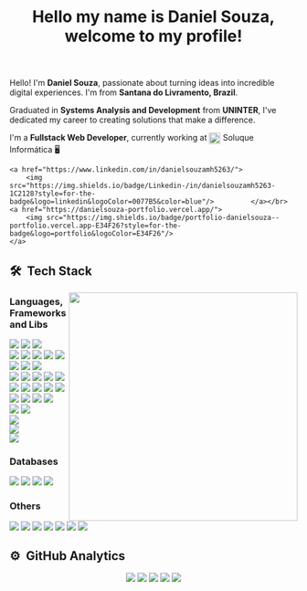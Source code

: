 <header>
    <H1>Hello my name is Daniel Souza, welcome to my profile!</H1>  
</header>
<div>
    <p>Hello! I'm <b>Daniel Souza</b>, passionate about turning ideas into incredible digital experiences. I'm from <b>Santana do Livramento, Brazil</b>.</p>
<p>Graduated in <b>Systems Analysis and Development</b> from <b>UNINTER</b>, I've dedicated my career to creating solutions that make a difference.</p>
<p>I'm a <b>Fullstack Web Developer</b>, currently working at <span><img align="center" width="20" src="https://user-images.githubusercontent.com/88730920/158506237-196028d4-d8c9-449f-8075-d2ada14acf28.png"/> Soluque Informática</span> 🖥️</p>

    <a href="https://www.linkedin.com/in/danielsouzamh5263/">
        <img src="https://img.shields.io/badge/Linkedin-/in/danielsouzamh5263-1C2128?style=for-the-badge&logo=linkedin&logoColor=0077B5&color=blue"/>         </a></br>
    <a href="https://danielsouza-portfolio.vercel.app/">
        <img src="https://img.shields.io/badge/portfolio-danielsouza--portfolio.vercel.app-E34F26?style=for-the-badge&logo=portfolio&logoColor=E34F26"/>
    </a>
</div>
        
## 🛠 &nbsp;Tech Stack
<div>
    <img align="right" width="400" height="auto" src="https://user-images.githubusercontent.com/88730920/230802354-e01c9a9d-1da0-4059-b807-5dea3fdc1c4a.gif">
</div>
<div>
    <div>
        <h3>Languages, Frameworks and Libs</h3>
        <img src="https://img.shields.io/badge/html5-1C2128?style=for-the-badge&logo=html5&logoColor=E34F26"/>
        <img src="https://img.shields.io/badge/CSS3-1C2128?style=for-the-badge&logo=css3&logoColor=1572B6"/>
        <img src="https://img.shields.io/badge/Bootstrap-1C2128?style=for-the-badge&logo=Bootstrap&logoColor=23563D7C"/></br>
        <img src="https://img.shields.io/badge/JavaScript-1C2128?style=for-the-badge&logo=javascript&logoColor=F7DF1E"/>
        <img src="https://img.shields.io/badge/TypeScript-1C2128?style=for-the-badge&logo=typescript&logoColor=007ACC"/>
        <img src="https://img.shields.io/badge/NPM-1C2128?style=for-the-badge&logo=npm&logoColor=23CB3837"/>
        <img src="https://img.shields.io/badge/React-1C2128?style=for-the-badge&logo=react&logoColor=61DAFB"/>
        <img src="https://img.shields.io/badge/Node.js-1C2128?style=for-the-badge&logo=node.js&logoColor=43853D"/>
        <img src="https://img.shields.io/badge/Express.js-1C2128?style=for-the-badge&logo=express&logoColor=2361DAFB"/>
        <img src="https://img.shields.io/badge/Sequelize-1C2128?style=for-the-badge&logo=sequelize&logoColor=2361DAFB"/>
        <img src="https://img.shields.io/badge/MUI-1C2128?style=for-the-badge&logo=mui&logoColor=230081CB"/></br>
        <img src="https://img.shields.io/badge/Python-1C2128?style=for-the-badge&logo=python&logoColor=1572B6"/>
        <img src="https://img.shields.io/badge/Flask-1C2128?style=for-the-badge&logo=flask&logoColor=00000000"/>
        <img src="https://img.shields.io/badge/SQLAlchemy-1C2128?style=for-the-badge&logo=sqlalchemy&logoColor="/>
        <img src="https://img.shields.io/badge/Jinja-1C2128?style=for-the-badge&logo=jinja&logoColor=00000000"/>
        <img src="https://img.shields.io/badge/Pandas-1C2128?style=for-the-badge&logo=pandas&logoColor=120651"/>
        <img src="https://img.shields.io/badge/SciPy-1C2128?style=for-the-badge&logo=scipy&logoColor=230C55A5"/>
        <img src="https://img.shields.io/badge/SciKit--Learn-1C2128?style=for-the-badge&logo=scikit-learn&logoColor=230C55A5"/>
        <img src="https://img.shields.io/badge/Selenium-1C2128?style=for-the-badge&logo=selenium&logoColor=43B02A"/>
        <img src="https://img.shields.io/badge/Jupyter-1C2128?style=for-the-badge&logo=jupyter&logoColor="/>
        <img src="https://img.shields.io/badge/Qt-1C2128?style=for-the-badge&logo=qt&logoColor=23217346"/></br>
        <img src="https://img.shields.io/badge/Rust-1C2128?style=for-the-badge&logo=rust&logoColor=00000000"/>
        <img src="https://img.shields.io/badge/Diesel-1C2128?style=for-the-badge&logo=diesel&logoColor=00000000"/>
        <img src="https://img.shields.io/badge/Actix--Web-1C2128?style=for-the-badge&logo=actix-web&logoColor=00000000"/>
        <img src="https://img.shields.io/badge/Tera-1C2128?style=for-the-badge&logo=tera&logoColor=00000000"/></br>
        <img src="https://img.shields.io/badge/PHP-1C2128?style=for-the-badge&logo=php&logoColor=777BB4"/>
        <img src="https://img.shields.io/badge/WordPress-1C2128?style=for-the-badge&logo=wordpress&logoColor=23117AC9"/></br>
        <img src="https://img.shields.io/badge/Shell%20Script-1C2128?style=for-the-badge&logo=gnu-bash&logoColor=00000000"/></br>
        <img src="https://img.shields.io/badge/Java-1C2128?style=for-the-badge&logo=java&logoColor=F7DF1E"/></br>
        <img src="https://img.shields.io/badge/C%23-1C2128?style=for-the-badge&logo=c-sharp&logoColor=239120"/></br>
    <div>
    </div>
        <h3>Databases</h3>
        <img src="https://img.shields.io/badge/MySQL-1C2128?style=for-the-badge&logo=mysql&logoColor=007ACC33"/>
        <img src="https://img.shields.io/badge/MariaDB-1C2128?style=for-the-badge&logo=mariadb&logoColor=01529E"/>
        <img src="https://img.shields.io/badge/SQLite-1C2128?style=for-the-badge&logo=sqlite&logoColor=07405E"/>
        <img src="https://img.shields.io/badge/firebase-1C2128?style=for-the-badge&logo=firebase&logoColor=23F05033"/></br>
    <div>
    </div>
        <h3>Others</h3>
        <img src="https://img.shields.io/badge/Git-1C2128?style=for-the-badge&logo=git&logoColor=E34F2633"/>
        <img src="https://img.shields.io/badge/github-1C2128?style=for-the-badge&logo=github&logoColor=FFFFFF"/>
        <img src="https://img.shields.io/badge/gitlab-1C2128?style=for-the-badge&logo=gitlab&logoColor=E34F2633"/>
        <img src="https://img.shields.io/badge/Visual%20Studio%20Code-1C2128?style=for-the-badge&logo=visual-studio-code&logoColor=0078d7"/>
        <img src="https://img.shields.io/badge/PyCharm-1C2128?style=for-the-badge&logo=pycharm&logoColor=green"/>
        <img src="https://img.shields.io/badge/Linux-1C2128?style=for-the-badge&logo=linux&logoColor=FCC624"/>
        <img src="https://img.shields.io/badge/Windows-1C2128?style=for-the-badge&logo=windows&logoColor=0078D6"/>
    </div>
</div>

## ⚙️ &nbsp;GitHub Analytics
<div align="center">
    
![](http://github-profile-summary-cards.vercel.app/api/cards/profile-details?username=MrHoss&theme=github_dark)
![](http://github-profile-summary-cards.vercel.app/api/cards/repos-per-language?username=MrHoss&theme=github_dark)
![](http://github-profile-summary-cards.vercel.app/api/cards/most-commit-language?username=MrHoss&theme=github_dark)
![](http://github-profile-summary-cards.vercel.app/api/cards/stats?username=MrHoss&theme=github_dark)
![](http://github-profile-summary-cards.vercel.app/api/cards/productive-time?username=MrHoss&theme=github_dark&utcOffset=-3)

</div>

